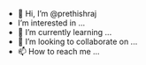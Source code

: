 - 👋 Hi, I’m @prethishraj
- I’m interested in ...
- 🌱 I’m currently learning ...
- 💞️ I’m looking to collaborate on ...
- 📫 How to reach me ...

<!---
prethishraj/prethishraj is a ✨ special ✨ repository because its `README.md` (this file) appears on your GitHub profile.
You can click the Preview link to take a look at your changes.
--->
